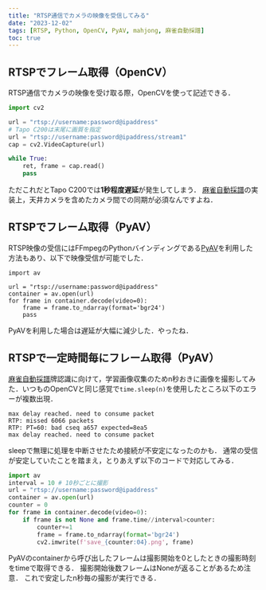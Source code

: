 ```yaml
---
title: "RTSP通信でカメラの映像を受信してみる"
date: "2023-12-02"
tags: [RTSP, Python, OpenCV, PyAV, mahjong, 麻雀自動採譜]
toc: true
---
```




## RTSPでフレーム取得（OpenCV）

RTSP通信でカメラの映像を受け取る際，OpenCVを使って記述できる．

```python
import cv2

url = "rtsp://username:password@ipaddress"
# Tapo C200は末尾に画質を指定
url = "rtsp://username:password@ipaddress/stream1"
cap = cv2.VideoCapture(url)

while True:
    ret, frame = cap.read()
    pass
```

ただこれだとTapo C200では**1秒程度遅延**が発生してしまう．
[麻雀自動採譜](/tags/麻雀自動採譜/)の実装上，天井カメラを含めたカメラ間での同期が必須なんですよね．


## RTSPでフレーム取得（PyAV）

RTSP映像の受信にはFFmpegのPythonバインディングである[PyAV](https://pyav.org/docs/develop/index.html)を利用した方法もあり、以下で映像受信が可能でした．

```python:
import av

url = "rtsp://username:password@ipaddress"
container = av.open(url)
for frame in container.decode(video=0):
    frame = frame.to_ndarray(format='bgr24')
    pass
```

PyAVを利用した場合は遅延が大幅に減少した．やったね．

## RTSPで一定時間毎にフレーム取得（PyAV）

[麻雀自動採譜](/tags/麻雀自動採譜/)牌認識に向けて，学習画像収集のためn秒おきに画像を撮影してみた．いつものOpenCVと同じ感覚で`time.sleep(n)`を使用したところ以下のエラーが複数出現．

```raw:
max delay reached. need to consume packet
RTP: missed 6066 packets
RTP: PT=60: bad cseq a657 expected=8ea5
max delay reached. need to consume packet
```

sleepで無理に処理を中断させたため接続が不安定になったのかも．
通常の受信が安定していたことを踏まえ，とりあえず以下のコードで対応してみる．

```python
import av
interval = 10 # 10秒ごとに撮影
url = "rtsp://username:password@ipaddress"
container = av.open(url)
counter = 0
for frame in container.decode(video=0):
    if frame is not None and frame.time//interval>counter:
        counter+=1
        frame = frame.to_ndarray(format='bgr24')
        cv2.imwrite(f'save_{counter:04}.png', frame)
```

PyAVのcontainerから呼び出したフレームは撮影開始を0としたときの撮影時刻をtimeで取得できる．
撮影開始後数フレームはNoneが返ることがあるため注意．
これで安定したn秒毎の撮影が実行できる．

